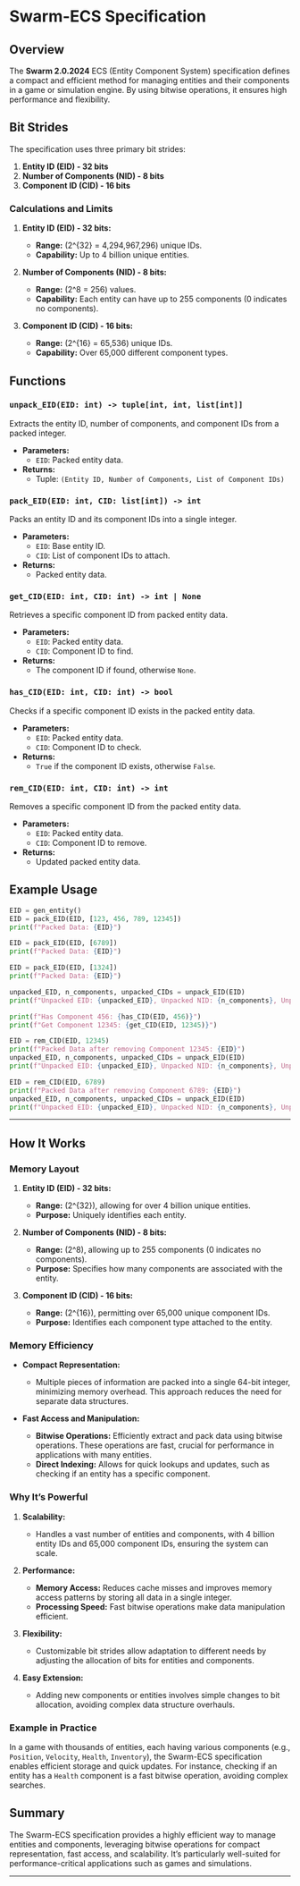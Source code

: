 # Swarm-ECS Specification

## Overview

The **Swarm 2.0.2024** ECS (Entity Component System) specification defines a compact and efficient method for managing entities and their components in a game or simulation engine. By using bitwise operations, it ensures high performance and flexibility.

## Bit Strides

The specification uses three primary bit strides:

1. **Entity ID (EID) - 32 bits**
2. **Number of Components (NID) - 8 bits**
3. **Component ID (CID) - 16 bits**

### Calculations and Limits

1. **Entity ID (EID) - 32 bits:**
   - **Range:** \(2^{32} = 4,294,967,296\) unique IDs.
   - **Capability:** Up to 4 billion unique entities.

2. **Number of Components (NID) - 8 bits:**
   - **Range:** \(2^8 = 256\) values.
   - **Capability:** Each entity can have up to 255 components (0 indicates no components).

3. **Component ID (CID) - 16 bits:**
   - **Range:** \(2^{16} = 65,536\) unique IDs.
   - **Capability:** Over 65,000 different component types.

## Functions

### `unpack_EID(EID: int) -> tuple[int, int, list[int]]`
Extracts the entity ID, number of components, and component IDs from a packed integer.
- **Parameters:**
  - `EID`: Packed entity data.
- **Returns:**
  - Tuple: `(Entity ID, Number of Components, List of Component IDs)`

### `pack_EID(EID: int, CID: list[int]) -> int`
Packs an entity ID and its component IDs into a single integer.
- **Parameters:**
  - `EID`: Base entity ID.
  - `CID`: List of component IDs to attach.
- **Returns:**
  - Packed entity data.

### `get_CID(EID: int, CID: int) -> int | None`
Retrieves a specific component ID from packed entity data.
- **Parameters:**
  - `EID`: Packed entity data.
  - `CID`: Component ID to find.
- **Returns:**
  - The component ID if found, otherwise `None`.

### `has_CID(EID: int, CID: int) -> bool`
Checks if a specific component ID exists in the packed entity data.
- **Parameters:**
  - `EID`: Packed entity data.
  - `CID`: Component ID to check.
- **Returns:**
  - `True` if the component ID exists, otherwise `False`.

### `rem_CID(EID: int, CID: int) -> int`
Removes a specific component ID from the packed entity data.
- **Parameters:**
  - `EID`: Packed entity data.
  - `CID`: Component ID to remove.
- **Returns:**
  - Updated packed entity data.

## Example Usage

```python
EID = gen_entity()
EID = pack_EID(EID, [123, 456, 789, 12345])
print(f"Packed Data: {EID}")

EID = pack_EID(EID, [6789])
print(f"Packed Data: {EID}")

EID = pack_EID(EID, [1324])
print(f"Packed Data: {EID}")

unpacked_EID, n_components, unpacked_CIDs = unpack_EID(EID)
print(f"Unpacked EID: {unpacked_EID}, Unpacked NID: {n_components}, Unpacked CIDs: {unpacked_CIDs}")

print(f"Has Component 456: {has_CID(EID, 456)}")
print(f"Get Component 12345: {get_CID(EID, 12345)}")

EID = rem_CID(EID, 12345)
print(f"Packed Data after removing Component 12345: {EID}")
unpacked_EID, n_components, unpacked_CIDs = unpack_EID(EID)
print(f"Unpacked EID: {unpacked_EID}, Unpacked NID: {n_components}, Unpacked CIDs: {unpacked_CIDs}")

EID = rem_CID(EID, 6789)
print(f"Packed Data after removing Component 6789: {EID}")
unpacked_EID, n_components, unpacked_CIDs = unpack_EID(EID)
print(f"Unpacked EID: {unpacked_EID}, Unpacked NID: {n_components}, Unpacked CIDs: {unpacked_CIDs}")
```

---

## How It Works

### Memory Layout

1. **Entity ID (EID) - 32 bits:**
   - **Range:** \(2^{32}\), allowing for over 4 billion unique entities.
   - **Purpose:** Uniquely identifies each entity.

2. **Number of Components (NID) - 8 bits:**
   - **Range:** \(2^8\), allowing up to 255 components (0 indicates no components).
   - **Purpose:** Specifies how many components are associated with the entity.

3. **Component ID (CID) - 16 bits:**
   - **Range:** \(2^{16}\), permitting over 65,000 unique component IDs.
   - **Purpose:** Identifies each component type attached to the entity.

### Memory Efficiency

- **Compact Representation:** 
  - Multiple pieces of information are packed into a single 64-bit integer, minimizing memory overhead. This approach reduces the need for separate data structures.

- **Fast Access and Manipulation:**
  - **Bitwise Operations:** Efficiently extract and pack data using bitwise operations. These operations are fast, crucial for performance in applications with many entities.
  - **Direct Indexing:** Allows for quick lookups and updates, such as checking if an entity has a specific component.

### Why It’s Powerful

1. **Scalability:** 
   - Handles a vast number of entities and components, with 4 billion entity IDs and 65,000 component IDs, ensuring the system can scale.

2. **Performance:**
   - **Memory Access:** Reduces cache misses and improves memory access patterns by storing all data in a single integer.
   - **Processing Speed:** Fast bitwise operations make data manipulation efficient.

3. **Flexibility:**
   - Customizable bit strides allow adaptation to different needs by adjusting the allocation of bits for entities and components.

4. **Easy Extension:**
   - Adding new components or entities involves simple changes to bit allocation, avoiding complex data structure overhauls.

### Example in Practice

In a game with thousands of entities, each having various components (e.g., `Position`, `Velocity`, `Health`, `Inventory`), the Swarm-ECS specification enables efficient storage and quick updates. For instance, checking if an entity has a `Health` component is a fast bitwise operation, avoiding complex searches.

## Summary

The Swarm-ECS specification provides a highly efficient way to manage entities and components, leveraging bitwise operations for compact representation, fast access, and scalability. It’s particularly well-suited for performance-critical applications such as games and simulations.

---